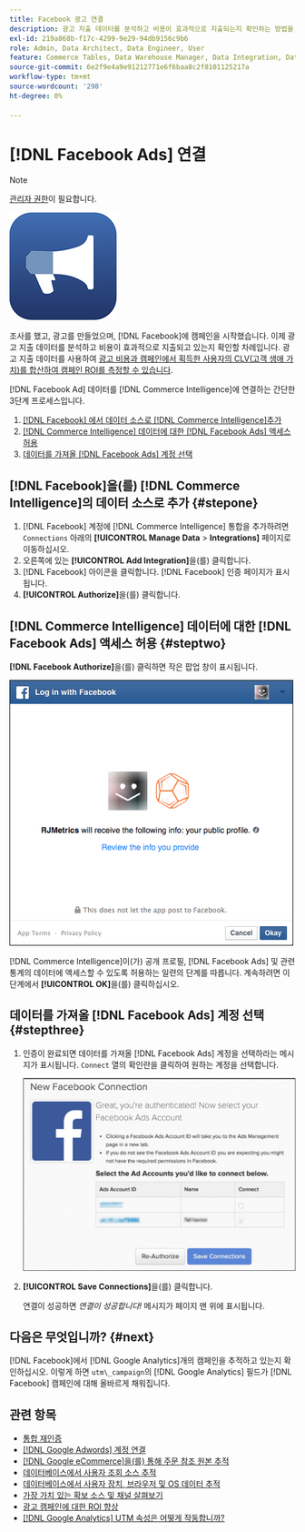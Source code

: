 ```yaml
---
title: Facebook 광고 연결
description: 광고 지출 데이터를 분석하고 비용이 효과적으로 지출되는지 확인하는 방법을 알아봅니다.
exl-id: 219a868b-f17c-4299-9e29-94db9156c9b6
role: Admin, Data Architect, Data Engineer, User
feature: Commerce Tables, Data Warehouse Manager, Data Integration, Data Import/Export
source-git-commit: 6e2f9e4a9e91212771e6f6baa8c2f8101125217a
workflow-type: tm+mt
source-wordcount: '298'
ht-degree: 0%

---
```


# [!DNL Facebook Ads] 연결

>[!NOTE]
>
>[관리자 권한](../../../administrator/user-management/user-management.md)이 필요합니다.

![](../../../assets/facebook-ads-logo.png)

조사를 했고, 광고를 만들었으며, [!DNL Facebook]에 캠페인을 시작했습니다. 이제 광고 지출 데이터를 분석하고 비용이 효과적으로 지출되고 있는지 확인할 차례입니다. 광고 지출 데이터를 사용하여 [광고 비용과 캠페인에서 획득한 사용자의 CLV(고객 생애 가치)를 합산하여 캠페인 ROI를 측정할 수 있습니다](../../../data-analyst/analysis/roi-ad-camp.md).

[!DNL Facebook Ad] 데이터를 [!DNL Commerce Intelligence]에 연결하는 간단한 3단계 프로세스입니다.

1. [ [!DNL Facebook] 에서 데이터 소스로  [!DNL Commerce Intelligence]추가](#stepone)
1. [ [!DNL Commerce Intelligence] 데이터에 대한  [!DNL Facebook Ads] 액세스 허용](#steptwo)
1. [데이터를 가져올  [!DNL Facebook Ads] 계정 선택](#stepthree)

## [!DNL Facebook]을(를) [!DNL Commerce Intelligence]의 데이터 소스로 추가 {#stepone}

1. [!DNL Facebook] 계정에 [!DNL Commerce Intelligence] 통합을 추가하려면 `Connections` 아래의 **[!UICONTROL Manage Data** > **Integrations]** 페이지로 이동하십시오.
1. 오른쪽에 있는 **[!UICONTROL Add Integration]**&#x200B;을(를) 클릭합니다.
1. [!DNL Facebook] 아이콘을 클릭합니다. [!DNL Facebook] 인증 페이지가 표시됩니다.
1. **[!UICONTROL Authorize]**&#x200B;을(를) 클릭합니다.

## [!DNL Commerce Intelligence] 데이터에 대한 [!DNL Facebook Ads] 액세스 허용 {#steptwo}

**[!DNL Facebook Authorize]**&#x200B;을(를) 클릭하면 작은 팝업 창이 표시됩니다.

![](../../../assets/Facebook_Access_Popup.png)

[!DNL Commerce Intelligence]이(가) 공개 프로필, [!DNL Facebook Ads] 및 관련 통계의 데이터에 액세스할 수 있도록 허용하는 일련의 단계를 따릅니다. 계속하려면 이 단계에서 **[!UICONTROL OK]**&#x200B;을(를) 클릭하십시오.

## 데이터를 가져올 [!DNL Facebook Ads] 계정 선택 {#stepthree}

1. 인증이 완료되면 데이터를 가져올 [!DNL Facebook Ads] 계정을 선택하라는 메시지가 표시됩니다. `Connect` 열의 확인란을 클릭하여 원하는 계정을 선택합니다.

   ![](../../../assets/Facebook_Ad_Accounts.png)

1. **[!UICONTROL Save Connections]**&#x200B;을(를) 클릭합니다.

   연결이 성공하면 *연결이 성공합니다!* 메시지가 페이지 맨 위에 표시됩니다.

## 다음은 무엇입니까? {#next}

[!DNL Facebook]에서 [!DNL Google Analytics]개의 캠페인을 추적하고 있는지 확인하십시오. 이렇게 하면 `utm\_campaign`의 [!DNL Google Analytics] 필드가 [!DNL Facebook] 캠페인에 대해 올바르게 채워집니다.

## 관련 항목

* [통합 재인증](https://experienceleague.adobe.com/docs/commerce-knowledge-base/kb/how-to/mbi-reauthenticating-integrations.html?lang=ko)
* [ [!DNL Google Adwords] 계정 연결](../integrations/google-ecommerce.md)
* [ [!DNL Google eCommerce]을(를) 통해 주문 참조 원본 추적](../integrations/google-ecommerce.md)
* [데이터베이스에서 사용자 조회 소스 추적](../../analysis/google-track-user-acq.md)
* [데이터베이스에서 사용자 장치, 브라우저 및 OS 데이터 추적](../../analysis/track-usr-dev-browser.md)
* [가장 가치 있는 확보 소스 및 채널 살펴보기](../../analysis/most-value-source-channel.md)
* [광고 캠페인에 대한 ROI 향상](../../analysis/roi-ad-camp.md)
* [ [!DNL Google Analytics] UTM 속성은 어떻게 작동합니까?](../../analysis/utm-attributes.md)
